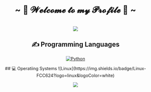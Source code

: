 <h1 align="center">~ 💖 𝓦𝓮𝓵𝓬𝓸𝓶𝓮 𝓽𝓸 𝓶𝔂 𝓟𝓻𝓸𝓯𝓲𝓵𝓮 💖 ~</h1>
<br>
 <div align="center">
<img src="https://c.tenor.com/AwMCvyYjPgAAAAAC/anime-welcome.gif">

## ✍ Programming Languages

<p>
  <a href="https://github.com/search?q=user%3AMr-Coxall+language%3Apython"><img alt="Python" src="https://img.shields.io/badge/Python-14354C.svg?logo=python&logoColor=white"></a>
 <p>
 ## 💻 Operatiing Systems
![Linux](https://img.shields.io/badge/Linux-FCC624?logo=linux&logoColor=white)
<br>  
  <div align="center">
<img src="https://c.tenor.com/3fAZZncIHDQAAAAC/smile-anime.gif">
